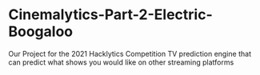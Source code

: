 # Cinemalytics-Part-2-Electric-Boogaloo
Our Project for the 2021 Hacklytics Competition TV prediction engine that can predict what shows you would like on other streaming platforms
